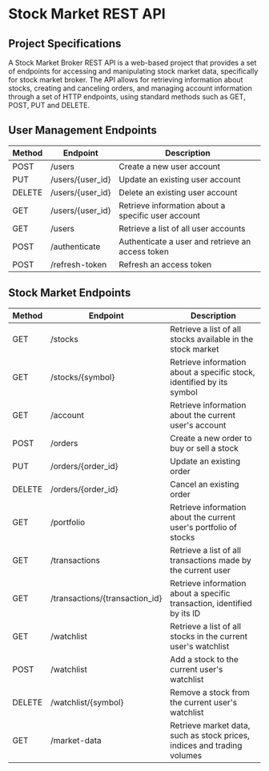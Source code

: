 # Stock Market REST API

## Project Specifications

A Stock Market Broker REST API is a web-based project that provides a set of endpoints for accessing and manipulating stock market data, specifically for stock market broker. The API allows for retrieving information about stocks, creating and canceling orders, and managing account information through a set of HTTP endpoints, using standard methods such as GET, POST, PUT and DELETE.

## User Management Endpoints

| Method | Endpoint | Description |
| --- | --- | --- |
| POST | /users | Create a new user account |
| PUT | /users/{user_id} | Update an existing user account |
| DELETE | /users/{user_id} | Delete an existing user account |
| GET | /users/{user_id} | Retrieve information about a specific user account |
| GET | /users | Retrieve a list of all user accounts |
| POST | /authenticate | Authenticate a user and retrieve an access token |
| POST | /refresh-token | Refresh an access token |

## Stock Market Endpoints

| Method | Endpoint | Description |
| --- | --- | --- |
| GET | /stocks | Retrieve a list of all stocks available in the stock market |
| GET | /stocks/{symbol} | Retrieve information about a specific stock, identified by its symbol |
| GET | /account | Retrieve information about the current user's account |
| POST | /orders | Create a new order to buy or sell a stock |
| PUT | /orders/{order_id} | Update an existing order |
| DELETE | /orders/{order_id} | Cancel an existing order |
| GET | /portfolio | Retrieve information about the current user's portfolio of stocks |
| GET | /transactions | Retrieve a list of all transactions made by the current user |
| GET | /transactions/{transaction_id} | Retrieve information about a specific transaction, identified by its ID |
| GET | /watchlist | Retrieve a list of all stocks in the current user's watchlist |
| POST | /watchlist | Add a stock to the current user's watchlist |
| DELETE | /watchlist/{symbol} | Remove a stock from the current user's watchlist |
| GET | /market-data | Retrieve market data, such as stock prices, indices and trading volumes |




